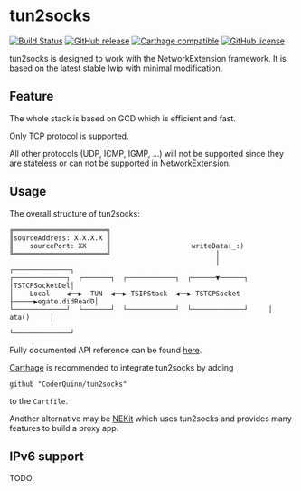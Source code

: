 tun2socks
=========
[![Build Status](https://travis-ci.org/CoderQuinn/tun2socks.svg?branch=master)](https://travis-ci.org/CoderQuinn/tun2socks) [![GitHub release](https://img.shields.io/github/release/CoderQuinn/tun2socks.svg?maxAge=3600)](https://github.com/CoderQuinn/tun2socks/releases) [![Carthage compatible](https://img.shields.io/badge/Carthage-compatible-4BC51D.svg?style=flat)](https://github.com/Carthage/Carthage) [![GitHub license](https://img.shields.io/badge/license-BSD_3--Clause-blue.svg)](https://raw.githubusercontent.com/CoderQuinn/NEKit/master/LICENSE.md)

tun2socks is designed to work with the NetworkExtension framework. It is based on the latest stable lwip with minimal modification.

Feature
-----
The whole stack is based on GCD which is efficient and fast.

Only TCP protocol is supported.

All other protocols (UDP, ICMP, IGMP, ...) will not be supported since they are stateless or can not be supported in NetworkExtension.

Usage
-----
The overall structure of tun2socks:

```
╔═══════════════════════╗                                                       
║sourceAddress: X.X.X.X ║                                                       
║    sourcePort: XX     ║                    writeData(_:)                      
╚═══════════════════════╝                          │                            
                                                   │            ┌──────────────┐
┌─────────────┐  ┌───────┐  ┌────────────┐  ┌──────▼──────┐     │TSTCPSocketDel│
│    Local    ◀──▶  TUN  ◀──▶ TSIPStack  ◀──▶ TSTCPSocket ├─────▶egate.didReadD│
└─────────────┘  └───────┘  └────────────┘  └─────────────┘     │    ata()     │
                                                                └──────────────┘
```

Fully documented API reference can be found [here](https://zhuhaow.github.io/tun2socks/).

[Carthage](https://github.com/Carthage/Carthage) is recommended to integrate tun2socks by adding

```
github "CoderQuinn/tun2socks"
```

to the `Cartfile`.

Another alternative may be [NEKit](https://github.com/zhuhaow/NEKit) which uses tun2socks and provides many features to build a proxy app.

IPv6 support
------------
TODO.

